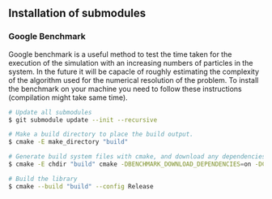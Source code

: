 ## Installation of submodules
### Google Benchmark
Google benchmark is a useful method to test the time taken for the execution of the simulation with an increasing numbers of particles in the system. In the future it will be capacle of roughly estimating the complexity of the algorithm used for the numerical resolution of the problem. To install the benchmark on your machine you need to follow these instructions (compilation might take same time). 

```bash
# Update all submodules
$ git submodule update --init --recursive

# Make a build directory to place the build output.
$ cmake -E make_directory "build"

# Generate build system files with cmake, and download any dependencies.
$ cmake -E chdir "build" cmake -DBENCHMARK_DOWNLOAD_DEPENDENCIES=on -DCMAKE_BUILD_TYPE=Release ../

# Build the library
$ cmake --build "build" --config Release
```
